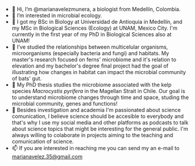 - 👋 Hi, I’m @marianavelezmunera, a biologist from Medellín, Colombia. 
- 🦠 I’m interested in microbial ecology. 
- 🌿 I got my BSc in Biology at Universidad de Antioquia in Medellín, and my MSc in Biological Sciences (Ecology) at UNAM, Mexico City. I'm currently in the first year of my PhD in Biological Sciences also at UNAM!
- 🦇 I’ve studied the relationships between multicelular organisms, microorganisms (especially bacteria and fungi) and habitats. My master's research focused on ferns' microbiome and it's relation to elevation and my bachelor's degree final project had the goal of illustrating how changes in habitat can impact the microbial community of bats' gut.
- 🌊 My PhD thesis studies the microbiome associated with the kelp species _Macrocystis pyrifera_ in the Magellan Strait in Chile. Our goal is to understand microbiome changes through time and space, studing the microbial community, genes and functions!
- 💞️ Besides investigation and academia I'm passionated about science comunication, I believe science should be accesible to everybody and that's why I use my social media and other platforms as podcasts to talk about science topics that might be interesting for the general public. I'm always willing to colaborate in projects aiming to the teaching and comunication of science.
- 📫 If you are interested in reaching me you can send my an e-mail to marianavelez.35@gmail.com 
<!---
marianavelezmunera/marianavelezmunera is a ✨ special ✨ repository because its `README.md` (this file) appears on your GitHub profile.
You can click the Preview link to take a look at your changes.
--->
